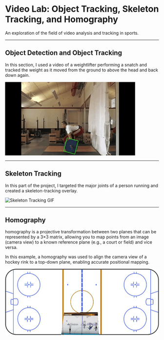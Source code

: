 # Video Lab: Object Tracking, Skeleton Tracking, and Homography

An exploration of the field of video analysis and tracking in sports.

---

## Object Detection and Object Tracking

In this section, I used a video of a weightlifter performing a snatch and tracked the weight as it moved from the ground to above the head and back down again.

![Snatch Object Tracking GIF](Media/Object%20Tracking/Weight%20Lifting%20Object%20Tracking.gif)

---

## Skeleton Tracking

In this part of the project, I targeted the major joints of a person running and created a skeleton-tracking overlay.

![Skeleton Tracking GIF](Media/Skeleton%20Tracking/running_2_skeleton.gif)

---

## Homography

homography is a projective transformation between two planes that can be represented by a 3×3 matrix, allowing you to map points from an image (camera view) to a known reference plane (e.g., a court or field) and vice versa.

In this example, a homography was used to align the camera view of a hockey rink to a top-down plane, enabling accurate positional mapping.

![Homography GIF](Media/Homography/homography_hockey_static.gif)
